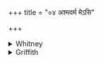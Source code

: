 +++
title = "०४ अश्मवर्म मेऽसि"

+++

<details><summary>Whitney</summary>

### Translation
4. My stone-defense art thou; whoever from the northern quarter etc.  
etc.

### Notes
</details>

<details><summary>Griffith</summary>

Thou art my wall of stone against the sinner who fights against me from northern quarter. May he encounter it!
</details>
